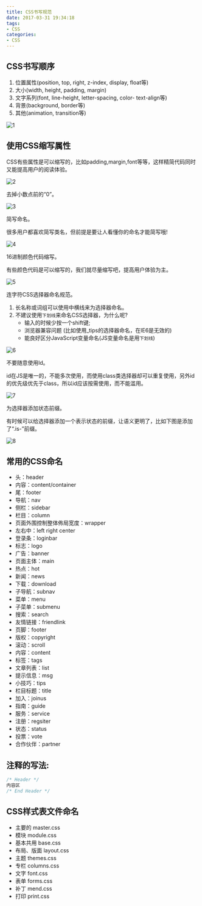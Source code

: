 ```yaml
---
title: CSS书写规范
date: 2017-03-31 19:34:18
tags: 
- CSS
categories: 
- CSS
---
```


## CSS书写顺序

1. 位置属性(position, top, right, z-index, display, float等)
2. 大小(width, height, padding, margin)
3. 文字系列(font, line-height, letter-spacing, color- text-align等)
4. 背景(background, border等)
5. 其他(animation, transition等)

<!-- more -->

![1](/images/1.jpg)

## 使用CSS缩写属性

CSS有些属性是可以缩写的，比如padding,margin,font等等，这样精简代码同时又能提高用户的阅读体验。

![2](/images/2.jpg)

去掉小数点前的“0”。

![3](/images/3.jpg)

简写命名。

很多用户都喜欢简写类名，但前提是要让人看懂你的命名才能简写哦!

![4](/images/4.jpg)

16进制颜色代码缩写。

有些颜色代码是可以缩写的，我们就尽量缩写吧，提高用户体验为主。

![5](/images/5.jpg)

连字符CSS选择器命名规范。

1. 长名称或词组可以使用中横线来为选择器命名。
2. 不建议使用`下划线`来命名CSS选择器，为什么呢?
	- 输入的时候少按一个shift键;
	- 浏览器兼容问题 (比如使用_tips的选择器命名，在IE6是无效的)
	- 能良好区分JavaScript变量命名(JS变量命名是用`下划线`)

![6](/images/6.jpg)

不要随意使用Id。

id在JS是唯一的，不能多次使用，而使用class类选择器却可以重复使用，另外id的优先级优先于class，所以id应该按需使用，而不能滥用。　

![7](/images/7.jpg)

为选择器添加状态前缀。

有时候可以给选择器添加一个表示状态的前缀，让语义更明了，比如下图是添加了“.is-”前缀。

![8](/images/8.jpg)

## 常用的CSS命名

- 头：header
- 内容：content/container
- 尾：footer
- 导航：nav
- 侧栏：sidebar
- 栏目：column
- 页面外围控制整体佈局宽度：wrapper
- 左右中：left right center
- 登录条：loginbar
- 标志：logo
- 广告：banner
- 页面主体：main
- 热点：hot
- 新闻：news
- 下载：download
- 子导航：subnav
- 菜单：menu
- 子菜单：submenu
- 搜索：search
- 友情链接：friendlink
- 页脚：footer
- 版权：copyright
- 滚动：scroll
- 内容：content
- 标签：tags
- 文章列表：list
- 提示信息：msg
- 小技巧：tips
- 栏目标题：title
- 加入：joinus
- 指南：guide
- 服务：service
- 注册：regsiter
- 状态：status
- 投票：vote
- 合作伙伴：partner

## 注释的写法:
```css
/* Header */
内容区
/* End Header */
```

## CSS样式表文件命名

- 主要的 master.css
- 模块 module.css
- 基本共用 base.css
- 布局、版面 layout.css
- 主题 themes.css
- 专栏 columns.css
- 文字 font.css
- 表单 forms.css
- 补丁 mend.css
- 打印 print.css